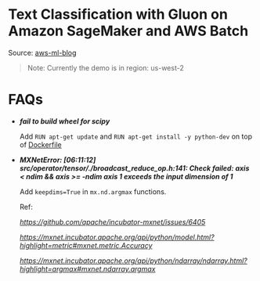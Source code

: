 # Text Classification with Gluon on Amazon SageMaker and AWS Batch

Source: [aws-ml-blog](https://aws.amazon.com/blogs/machine-learning/text-classification-with-gluon-on-amazon-sagemaker-and-aws-batch/)

> Note: Currently the demo is in region: us-west-2

# FAQs
* ***fail to build wheel for scipy***
    
    Add ```RUN apt-get update``` and ```RUN apt-get install -y python-dev``` on top of [Dockerfile](./container/Dockerfile) 
    
* ***MXNetError: [06:11:12] src/operator/tensor/./broadcast_reduce_op.h:141: Check failed: axis < ndim && axis >= -ndim axis 1 exceeds the input dimension of 1***

    Add `keepdims=True` in `mx.nd.argmax` functions.
    
    Ref:
    
    *https://github.com/apache/incubator-mxnet/issues/6405*
    
    *https://mxnet.incubator.apache.org/api/python/model.html?highlight=metric#mxnet.metric.Accuracy*
    
    *https://mxnet.incubator.apache.org/api/python/ndarray/ndarray.html?highlight=argmax#mxnet.ndarray.argmax*